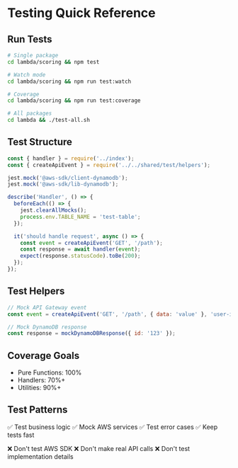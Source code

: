 # Testing Quick Reference

## Run Tests

```bash
# Single package
cd lambda/scoring && npm test

# Watch mode
cd lambda/scoring && npm run test:watch

# Coverage
cd lambda/scoring && npm run test:coverage

# All packages
cd lambda && ./test-all.sh
```

## Test Structure

```javascript
const { handler } = require('../index');
const { createApiEvent } = require('../../shared/test/helpers');

jest.mock('@aws-sdk/client-dynamodb');
jest.mock('@aws-sdk/lib-dynamodb');

describe('Handler', () => {
  beforeEach(() => {
    jest.clearAllMocks();
    process.env.TABLE_NAME = 'test-table';
  });

  it('should handle request', async () => {
    const event = createApiEvent('GET', '/path');
    const response = await handler(event);
    expect(response.statusCode).toBe(200);
  });
});
```

## Test Helpers

```javascript
// Mock API Gateway event
const event = createApiEvent('GET', '/path', { data: 'value' }, 'user-id');

// Mock DynamoDB response
const response = mockDynamoDBResponse({ id: '123' });
```

## Coverage Goals

- Pure Functions: 100%
- Handlers: 70%+
- Utilities: 90%+

## Test Patterns

✅ Test business logic
✅ Mock AWS services
✅ Test error cases
✅ Keep tests fast

❌ Don't test AWS SDK
❌ Don't make real API calls
❌ Don't test implementation details
